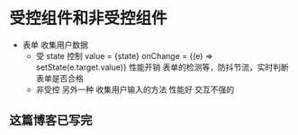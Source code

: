# 受控组件和非受控组件

- 表单 收集用户数据
  - 受 state 控制
    value = {state} onChange = {(e) => setState(e.target.value)}
    性能开销 表单的检测等，防抖节流，实时判断表单是否合格
  - 非受控
    另外一种 收集用户输入的方法
    性能好 交互不强的

## 这篇博客已写完
